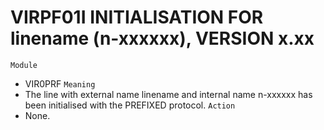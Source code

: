 # VIRPF01I INITIALISATION FOR linename (n-xxxxxx), VERSION x.xx
`Module`
- VIR0PRF
`Meaning`
- The line with external name linename and internal name n-xxxxxx has been initialised with the PREFIXED protocol.
`Action`
- None.
